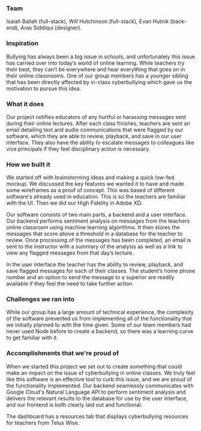 
### Team
Isaiah Ballah (full-stack), Will Hutchinson (full-stack), Evan Hutnik (back-end), Aras Siddiqui (designer).

### Inspiration

Bullying has always been a big issue in schools, and unfortunately this issue has carried over into today’s world of online learning. While teachers try their best, they can’t be everywhere and hear everything that goes on in their online classrooms. One of our group members has a younger sibling that has been directly affected by in-class cyberbullying which gave us the motivation to pursue this idea.

### What it does

Our project notifies educators of any hurtful or harassing messages sent during their online lectures. After each class finishes, teachers are sent an email detailing text and audio communications that were flagged by our software, which they are able to review, playback, and save in our user interface. They also have the ability to escalate messages to colleagues like vice principals if they feel disciplinary action is necessary.

### How we built it

We started off with brainstorming ideas and making a quick low-fed mockup. We discussed the key features we wanted it to have and made some wireframes as a proof of concept. This was based of different software's already used in education. This is so the teachers are familiar with the UI. Then we did our High Fidelity in Adobe XD.

Our software consists of two main parts, a backend and a user interface. Our backend performs sentiment analysis on messages from the teachers online classroom using machine learning algorithms. It then stores the messages that score above a threshold in a database for the teacher to review. Once processing of the messages has been completed, an email is sent to the instructor with a summary of the analysis as well as a link to view any flagged messages from that day’s lecture.

In the user interface the teacher has the ability to review, playback, and save flagged messages for each of their classes. The student’s home phone number and an option to send the message to a superior are readily available if they feel the need to take further action

### Challenges we ran into

While our group has a large amount of technical experience, the complexity of the software prevented us from implementing all of the functionality that we initially planned to with the time given. Some of our team members had never used Node before to create a backend, so there was a learning curve to get familiar with it.

### Accomplishments that we're proud of

When we started this project we set out to create something that could make an impact on the issue of cyberbullying in online classes. We truly feel like this software is an effective tool to curb this issue, and we are proud of the functionality implemented. Our backend seamlessly communicates with Google Cloud's Natural Language API to perform sentiment analysis and delivers the relevant results to the database for use by the user interface, and our frontend is both clearly laid out and functional.

The dashboard has a resources tab that displays cyberbullying resources for teachers from Telus Wise.
